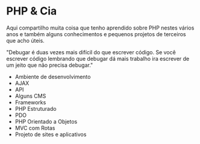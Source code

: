 # PHP & Cia

Aqui compartilho muita coisa que tenho aprendido sobre PHP nestes vários anos e também alguns conhecimentos e pequenos projetos de terceiros que acho úteis.

"Debugar é duas vezes mais difícil do que escrever código. Se você escrever código lembrando que debugar dá mais trabalho ira escrever de um jeito que não precisa debugar."


- Ambiente de desenvolvimento
- AJAX
- API
- Alguns CMS
- Frameworks
- PHP Estruturado
- PDO
- PHP Orientado a Objetos
- MVC com Rotas
- Projeto de sites e aplicativos

